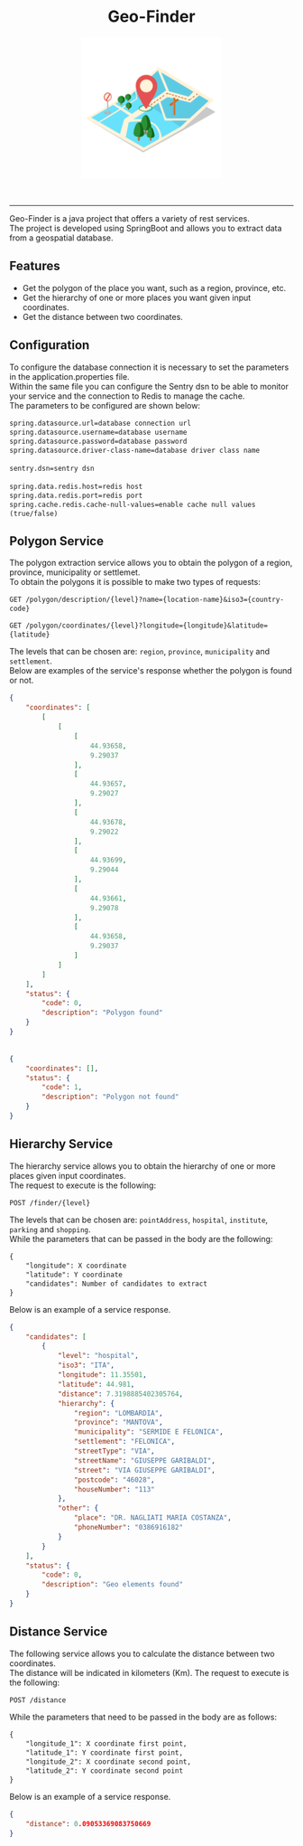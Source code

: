 <h1 align="center">Geo-Finder</h1>

<p align="center">
<img width="250" src="./img/geo-finder-logo.png" alt=""/>
</p>

<p align="center">
<img src="https://img.shields.io/badge/Java-ED7B09?style=for-the-badge&logo=openjdk&logoColor=white" alt="">
<img src="https://img.shields.io/badge/Spring_Boot-F2F4F9?style=for-the-badge&logo=spring-boot" alt="">
<img src="https://img.shields.io/badge/gradle-02303A?style=for-the-badge&logo=gradle&logoColor=white" alt="">
<img src="https://img.shields.io/badge/Sentry-black?style=for-the-badge&logo=Sentry&logoColor=#362D59" alt="">
<img src="https://img.shields.io/badge/redis-%23DD0031.svg?style=for-the-badge&logo=redis&logoColor=white" alt="">
<img src="https://img.shields.io/badge/PostgreSQL-316192?style=for-the-badge&logo=postgresql&logoColor=white" alt="">
</p>

--------

Geo-Finder is a java project that offers a variety of rest services.  
The project is developed using SpringBoot and allows you to extract data from a geospatial database.

## Features
* Get the polygon of the place you want, such as a region, province, etc.
* Get the hierarchy of one or more places you want given input coordinates.
* Get the distance between two coordinates.

## Configuration
To configure the database connection it is necessary to set the parameters in the application.properties file.  
Within the same file you can configure the Sentry dsn to be able to monitor your service and the connection to Redis to manage the cache.  
The parameters to be configured are shown below:

```properties
spring.datasource.url=database connection url
spring.datasource.username=database username
spring.datasource.password=database password
spring.datasource.driver-class-name=database driver class name

sentry.dsn=sentry dsn

spring.data.redis.host=redis host
spring.data.redis.port=redis port
spring.cache.redis.cache-null-values=enable cache null values (true/false)
```

## Polygon Service
The polygon extraction service allows you to obtain the polygon of a region, province, municipality or settlemet.  
To obtain the polygons it is possible to make two types of requests:

```http request
GET /polygon/description/{level}?name={location-name}&iso3={country-code}
```
```http request
GET /polygon/coordinates/{level}?longitude={longitude}&latitude={latitude}
```

The levels that can be chosen are: `region`, `province`, `municipality` and `settlement`.  
Below are examples of the service's response whether the polygon is found or not.

```json
{
    "coordinates": [
        [
            [
                [
                    44.93658,
                    9.29037
                ],
                [
                    44.93657,
                    9.29027
                ],
                [
                    44.93678,
                    9.29022
                ],
                [
                    44.93699,
                    9.29044
                ],
                [
                    44.93661,
                    9.29078
                ],
                [
                    44.93658,
                    9.29037
                ]
            ]
        ]
    ],
    "status": {
        "code": 0,
        "description": "Polygon found"
    }
}
```
```json

{
    "coordinates": [],
    "status": {
        "code": 1,
        "description": "Polygon not found"
    }
}
```

## Hierarchy Service
The hierarchy service allows you to obtain the hierarchy of one or more places given input coordinates.  
The request to execute is the following:

``` http request
POST /finder/{level}
```

The levels that can be chosen are: `pointAddress`, `hospital`, `institute`, `parking` and `shopping`.  
While the parameters that can be passed in the body are the following:

```body
{
    "longitude": X coordinate
    "latitude": Y coordinate
    "candidates": Number of candidates to extract
}
```
Below is an example of a service response.

```json
{
    "candidates": [
        {
            "level": "hospital",
            "iso3": "ITA",
            "longitude": 11.35501,
            "latitude": 44.981,
            "distance": 7.3198885402305764,
            "hierarchy": {
                "region": "LOMBARDIA",
                "province": "MANTOVA",
                "municipality": "SERMIDE E FELONICA",
                "settlement": "FELONICA",
                "streetType": "VIA",
                "streetName": "GIUSEPPE GARIBALDI",
                "street": "VIA GIUSEPPE GARIBALDI",
                "postcode": "46028",
                "houseNumber": "113"
            },
            "other": {
                "place": "DR. NAGLIATI MARIA COSTANZA",
                "phoneNumber": "0386916182"
            }
        }
    ],
    "status": {
        "code": 0,
        "description": "Geo elements found"
    }
}
```

## Distance Service
The following service allows you to calculate the distance between two coordinates.  
The distance will be indicated in kilometers (Km). The request to execute is the following:

``` http request
POST /distance
```

While the parameters that need to be passed in the body are as follows:
```body
{
    "longitude_1": X coordinate first point,
    "latitude_1": Y coordinate first point,
    "longitude_2": X coordinate second point,
    "latitude_2": Y coordinate second point
}
```

Below is an example of a service response.

```json
{
    "distance": 0.09053369083750669
}
```